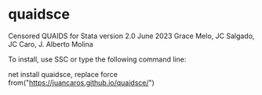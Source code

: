 # quaidsce
Censored QUAIDS for Stata
version 2.0 June 2023
Grace Melo, JC Salgado, JC Caro, J. Alberto Molina

To install, use SSC or type the following command line:

net install quaidsce, replace force from("https://juancaros.github.io/quaidsce/")
